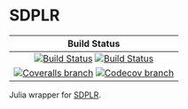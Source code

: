 # SDPLR

| **Build Status** |
|:----------------:|
| [![Build Status][build-img]][build-url] [![Build Status][winbuild-img]][winbuild-url] |
| [![Coveralls branch][coveralls-img]][coveralls-url] [![Codecov branch][codecov-img]][codecov-url] |

Julia wrapper for [SDPLR](http://sburer.github.io/projects.html).

[build-img]: https://travis-ci.org/blegat/SDPLR.jl.svg?branch=master
[build-url]: https://travis-ci.org/blegat/SDPLR.jl
[winbuild-img]: https://ci.appveyor.com/api/projects/status/d2f4f7mw9qh61i0c/branch/master?svg=true
[winbuild-url]: https://ci.appveyor.com/project/blegat/sdplr-jl/branch/master
[coveralls-img]: https://coveralls.io/repos/github/blegat/SDPLR.jl/badge.svg?branch=master
[coveralls-url]: https://coveralls.io/github/blegat/SDPLR.jl?branch=master
[codecov-img]: http://codecov.io/github/blegat/SDPLR.jl/coverage.svg?branch=master
[codecov-url]: http://codecov.io/github/blegat/SDPLR.jl?branch=master
